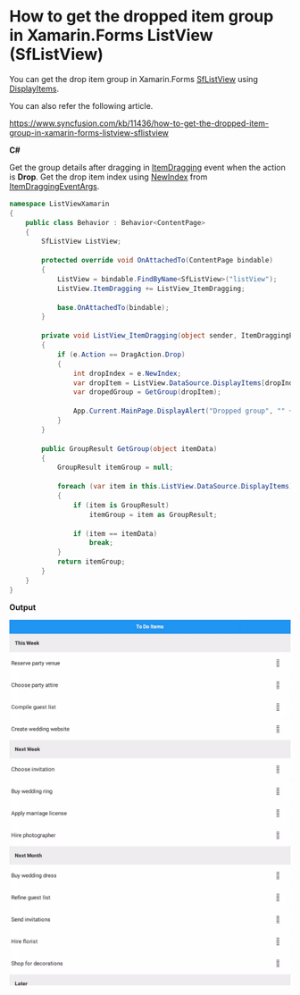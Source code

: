 # How to get the dropped item group in Xamarin.Forms ListView (SfListView)

You can get the drop item group in Xamarin.Forms [SfListView](https://help.syncfusion.com/xamarin/listview/overview?) using [DisplayItems](https://help.syncfusion.com/cr/cref_files/xamarin/Syncfusion.DataSource.Portable~Syncfusion.DataSource.DisplayItems.html?).

You can also refer the following article.

https://www.syncfusion.com/kb/11436/how-to-get-the-dropped-item-group-in-xamarin-forms-listview-sflistview

**C#**

Get the group details after dragging in [ItemDragging](https://help.syncfusion.com/cr/cref_files/xamarin/Syncfusion.SfListView.XForms~Syncfusion.ListView.XForms.SfListView~ItemDragging_EV.html?) event when the action is **Drop**. Get the drop item index using [NewIndex](https://help.syncfusion.com/cr/cref_files/xamarin/Syncfusion.SfListView.XForms~Syncfusion.ListView.XForms.ItemDraggingEventArgs~NewIndex.html?) from [ItemDraggingEventArgs](https://help.syncfusion.com/cr/cref_files/xamarin/Syncfusion.SfListView.XForms~Syncfusion.ListView.XForms.ItemDraggingEventArgs.html?).

``` C#
namespace ListViewXamarin
{
    public class Behavior : Behavior<ContentPage>
    {
        SfListView ListView;
 
        protected override void OnAttachedTo(ContentPage bindable)
        {
            ListView = bindable.FindByName<SfListView>("listView");
            ListView.ItemDragging += ListView_ItemDragging;
 
            base.OnAttachedTo(bindable);
        }
 
        private void ListView_ItemDragging(object sender, ItemDraggingEventArgs e)
        {
            if (e.Action == DragAction.Drop)
            {
                int dropIndex = e.NewIndex;
                var dropItem = ListView.DataSource.DisplayItems[dropIndex];
                var dropedGroup = GetGroup(dropItem);
 
                App.Current.MainPage.DisplayAlert("Dropped group", "" + dropedGroup.Key, "Ok");
            }
        }
 
        public GroupResult GetGroup(object itemData)
        {
            GroupResult itemGroup = null;
 
            foreach (var item in this.ListView.DataSource.DisplayItems)
            {
                if (item is GroupResult)
                    itemGroup = item as GroupResult;
 
                if (item == itemData)
                    break;
            }
            return itemGroup;
        }
    }
}
```
 **Output**
 
 ![DroppedItemGroup](https://github.com/SyncfusionExamples/dropped-item-group-listview-xamarin/blob/master/ScreenShots/DroppedItemGroup.gif)    
